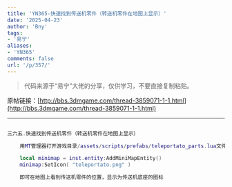 ```yaml
---
title: 'YN365-快速找到传送机零件（转送机零件在地图上显示）'
date: '2025-04-23'
author: 'Bny'
tags:
- '易宁'
aliases:
- 'YN365'
comments: false
url: '/p/357/'
---
```


> 代码来源于“易宁”大佬的分享，仅供学习，不要直接复制粘贴。

原帖链接：[http://bbs.3dmgame.com/thread-3859071-1-1.html](http://bbs.3dmgame.com/thread-3859071-1-1.html)

---

```lua  

三六五.快速找到传送机零件（转送机零件在地图上显示）

	用MT管理器打开游戏目录/assets/scripts/prefabs/teleportato_parts.lua文件，在inst:AddComponent("inspectable")的下一行插入以下内容：

	local minimap = inst.entity:AddMiniMapEntity()
	minimap:SetIcon( "teleportato.png" )

	即可在地图上看到传送机零件的位置，显示为传送机底座的图标

```  

